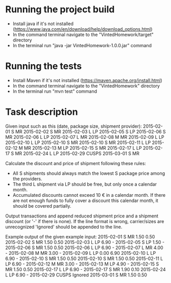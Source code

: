 # Running the project build
- Install java if it's not installed (https://www.java.com/en/download/help/download_options.html)
- In the command terminal navigate to the "VintedHomework/target" directory
- In the terminal run "java -jar VintedHomework-1.0.0.jar" command

# Running the tests
- Install Maven if it's not installed (https://maven.apache.org/install.html)
- In the command terminal navigate to the "VintedHomework" directory
- In the terminal run "mvn test" command

# Task description
Given input such as this (date, package size, shipment provider):
2015-02-01 S MR
2015-02-02 S MR
2015-02-03 L LP
2015-02-05 S LP
2015-02-06 S MR
2015-02-06 L LP
2015-02-07 L MR
2015-02-08 M MR
2015-02-09 L LP
2015-02-10 L LP
2015-02-10 S MR
2015-02-10 S MR
2015-02-11 L LP
2015-02-12 M MR
2015-02-13 M LP
2015-02-15 S MR
2015-02-17 L LP
2015-02-17 S MR
2015-02-24 L LP
2015-02-29 CUSPS
2015-03-01 S MR

Calculate the discount and price of shipment following these rules:
  - All S shipments should always match the lowest S package price among the providers.
  - The third L shipment via LP should be free, but only once a calendar month.
  - Accumulated discounts cannot exceed 10 € in a calendar month. If there are not enough funds to fully cover a discount this calendar month, it should be covered partially.

Output transactions and append reduced shipment price and a shipment discount (or '-' if there is none).
If the line format is wrong, carrier/sizes are unrecognized 'Ignored' should be appended to the line.

Example output of the given example input:
2015-02-01 S MR 1.50 0.50
2015-02-02 S MR 1.50 0.50
2015-02-03 L LP 6.90 -
2015-02-05 S LP 1.50 -
2015-02-06 S MR 1.50 0.50
2015-02-06 L LP 6.90 -
2015-02-07 L MR 4.00 -
2015-02-08 M MR 3.00 -
2015-02-09 L LP 0.00 6.90
2015-02-10 L LP 6.90 -
2015-02-10 S MR 1.50 0.50
2015-02-10 S MR 1.50 0.50
2015-02-11 L LP 6.90 -
2015-02-12 M MR 3.00 -
2015-02-13 M LP 4.90 -
2015-02-15 S MR 1.50 0.50
2015-02-17 L LP 6.90 -
2015-02-17 S MR 1.90 0.10
2015-02-24 L LP 6.90 -
2015-02-29 CUSPS Ignored
2015-03-01 S MR 1.50 0.50